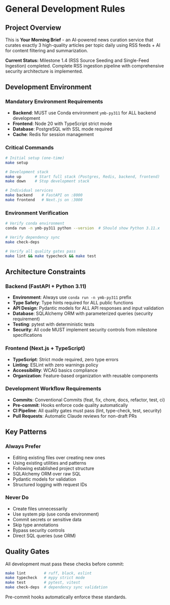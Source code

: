 # General Development Rules

## Project Overview

This is **Your Morning Brief** - an AI-powered news curation service that curates exactly 3 high-quality articles per topic daily using RSS feeds + AI for content filtering and summarization.

**Current Status:** Milestone 1.4 (RSS Source Seeding and Single-Feed Ingestion) completed. Complete RSS ingestion pipeline with comprehensive security architecture is implemented.

## Development Environment

### Mandatory Environment Requirements

- **Backend**: MUST use Conda environment `ymb-py311` for ALL backend development
- **Frontend**: Node 20 with TypeScript strict mode
- **Database**: PostgreSQL with SSL mode required
- **Cache**: Redis for session management

### Critical Commands

```bash
# Initial setup (one-time)
make setup

# Development stack
make up      # Start full stack (Postgres, Redis, backend, frontend)
make down    # Stop development stack

# Individual services
make backend    # FastAPI on :8000
make frontend   # Next.js on :3000
```

### Environment Verification

```bash
# Verify conda environment
conda run -n ymb-py311 python --version  # Should show Python 3.11.x

# Verify dependency sync
make check-deps

# Verify all quality gates pass
make lint && make typecheck && make test
```

## Architecture Constraints

### Backend (FastAPI + Python 3.11)

- **Environment**: Always use `conda run -n ymb-py311` prefix
- **Type Safety**: Type hints required for ALL public functions
- **API Design**: Pydantic models for ALL API responses and input validation
- **Database**: SQLAlchemy ORM with parameterized queries (security requirement)
- **Testing**: pytest with deterministic tests
- **Security**: All code MUST implement security controls from milestone specifications

### Frontend (Next.js + TypeScript)

- **TypeScript**: Strict mode required, zero type errors
- **Linting**: ESLint with zero warnings policy
- **Accessibility**: WCAG basics compliance
- **Organization**: Feature-based organization with reusable components

### Development Workflow Requirements

- **Commits**: Conventional Commits (feat, fix, chore, docs, refactor, test, ci)
- **Pre-commit**: Hooks enforce code quality automatically
- **CI Pipeline**: All quality gates must pass (lint, type-check, test, security)
- **Pull Requests**: Automatic Claude reviews for non-draft PRs

## Key Patterns

### Always Prefer

- Editing existing files over creating new ones
- Using existing utilities and patterns
- Following established project structure
- SQLAlchemy ORM over raw SQL
- Pydantic models for validation
- Structured logging with request IDs

### Never Do

- Create files unnecessarily
- Use system pip (use conda environment)
- Commit secrets or sensitive data
- Skip type annotations
- Bypass security controls
- Direct SQL queries (use ORM)

## Quality Gates

All development must pass these checks before commit:

```bash
make lint        # ruff, black, eslint
make typecheck   # mypy strict mode
make test        # pytest, vitest
make check-deps  # dependency sync validation
```

Pre-commit hooks automatically enforce these standards.
